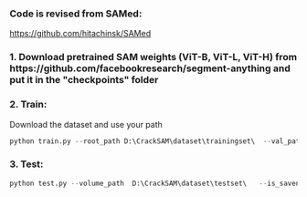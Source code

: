 <h3>Code is revised from SAMed:</h3>

https://github.com/hitachinsk/SAMed


<h3>1. Download pretrained SAM weights (ViT-B, ViT-L, ViT-H) from https://github.com/facebookresearch/segment-anything and put it in the "checkpoints" folder</h3> 


<h3>2. Train:</h3>

Download the dataset and use your path

```python
python train.py --root_path D:\CrackSAM\dataset\trainingset\  --val_path D:\CrackSAM\dataset\validationset\  --warmup --AdamW --img_size 448  --n_gpu 1  --batch_size 8     --base_lr 0.0004  --warmup_period 300  --tf32  --use_amp --lr_exp 6 --max_epochs 140 --stop_epoch 100   --vit_name vit_h    --delta_type adapter --middle_dim 32 --scaling_factor 0.2 --save_interval 5
```

<h3>3. Test:</h3>

```python
python test.py --volume_path  D:\CrackSAM\dataset\testset\   --is_savenii   --img_size 448     --ckpt D:\CrackSAM\checkpoints\sam_vit_h_4b8939.pth  --vit_name vit_h    --delta_type adapter  --middle_dim 32 --scaling_factor 0.2  --delta_ckpt D:\CrackSAM\checkpoints\CrackSAM_adapter_d32.pth
```
